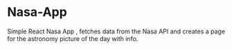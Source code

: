# Nasa-App
Simple React Nasa App , fetches data from the Nasa API and creates a page for the astronomy picture of the day with info.

